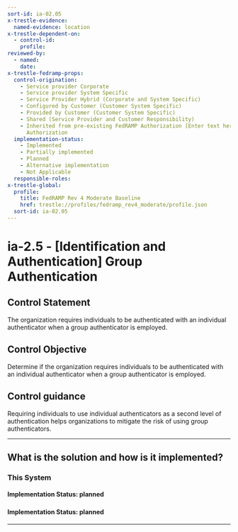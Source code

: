 ```yaml
---
sort-id: ia-02.05
x-trestle-evidence:
  named-evidence: location
x-trestle-dependent-on:
  - control-id:
    profile:
reviewed-by:
  - named:
    date:
x-trestle-fedramp-props:
  control-origination:
    - Service provider Corporate
    - Service provider System Specific
    - Service Provider Hybrid (Corporate and System Specific)
    - Configured by Customer (Customer System Specific)
    - Provided by Customer (Customer System Specific)
    - Shared (Service Provider and Customer Responsibility)
    - Inherited from pre-existing FedRAMP Authorization [Enter text here], Date of
      Authorization
  implementation-status:
    - Implemented
    - Partially implemented
    - Planned
    - Alternative implementation
    - Not Applicable
  responsible-roles:
x-trestle-global:
  profile:
    title: FedRAMP Rev 4 Moderate Baseline
    href: trestle://profiles/fedramp_rev4_moderate/profile.json
  sort-id: ia-02.05
---
```


# ia-2.5 - \[Identification and Authentication\] Group Authentication

## Control Statement

The organization requires individuals to be authenticated with an individual authenticator when a group authenticator is employed.

## Control Objective

Determine if the organization requires individuals to be authenticated with an individual authenticator when a group authenticator is employed.

## Control guidance

Requiring individuals to use individual authenticators as a second level of authentication helps organizations to mitigate the risk of using group authenticators.

______________________________________________________________________

## What is the solution and how is it implemented?

<!-- For implementation status enter one of: implemented, partial, planned, alternative, not-applicable -->

<!-- Note that the list of rules under ### Rules: is read-only and changes will not be captured after assembly to JSON -->

### This System

<!-- Add implementation prose for the main This System component for control: ia-2.5 -->

#### Implementation Status: planned

### 

<!-- Add control implementation description here for control: ia-2.5 -->

#### Implementation Status: planned

______________________________________________________________________
